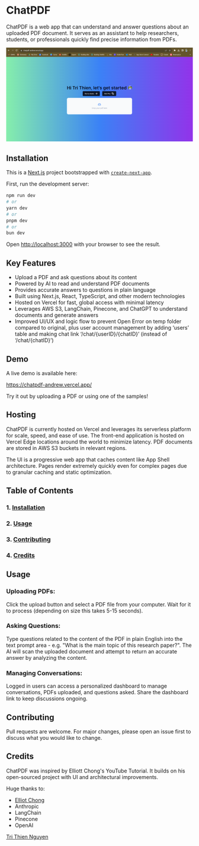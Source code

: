 # ChatPDF

ChatPDF is a web app that can understand and answer questions about an uploaded PDF document. It serves as an assistant to help researchers, students, or professionals quickly find precise information from PDFs.


![1](screenshot/1.png "1")


## Installation <a name="installation"/>

This is a [Next.js](https://nextjs.org/) project bootstrapped with [`create-next-app`](https://github.com/vercel/next.js/tree/canary/packages/create-next-app).

First, run the development server:

```bash
npm run dev
# or
yarn dev
# or
pnpm dev
# or
bun dev
```

Open [http://localhost:3000](http://localhost:3000) with your browser to see the result.

## Key Features
- Upload a PDF and ask questions about its content
- Powered by AI to read and understand PDF documents
- Provides accurate answers to questions in plain language
- Built using Next.js, React, TypeScript, and other modern technologies
- Hosted on Vercel for fast, global access with minimal latency
- Leverages AWS S3, LangChain, Pinecone, and ChatGPT to understand documents and generate answers
- Improved UI/UX and logic flow to prevent Open Error on temp folder compared to original, plus user account management by adding ‘users’ table and making chat link ‘/chat/{userID}/{chatID}’ (instead of ‘/chat/{chatID}’)


## Demo
A live demo is available here:

https://chatpdf-andrew.vercel.app/

Try it out by uploading a PDF or using one of the samples!

## Hosting
ChatPDF is currently hosted on Vercel and leverages its serverless platform for scale, speed, and ease of use. The front-end application is hosted on Vercel Edge locations around the world to minimize latency. PDF documents are stored in AWS S3 buckets in relevant regions.

The UI is a progressive web app that caches content like App Shell architecture. Pages render extremely quickly even for complex pages due to granular caching and static optimization.

## Table of Contents
### 1. [Installation](#installation)
### 2. [Usage](#usage)
### 3. [Contributing](#contributing)
### 4. [Credits](#credits)


## Usage <a name="usage"/>

### Uploading PDFs:

Click the upload button and select a PDF file from your computer. Wait for it to process (depending on size this takes 5-15 seconds).

### Asking Questions:

Type questions related to the content of the PDF in plain English into the text prompt area - e.g. "What is the main topic of this research paper?". The AI will scan the uploaded document and attempt to return an accurate answer by analyzing the content.

### Managing Conversations:

Logged in users can access a personalized dashboard to manage conversations, PDFs uploaded, and questions asked. Share the dashboard link to keep discussions ongoing.

## Contributing <a name="contributing"/>

Pull requests are welcome. For major changes, please open an issue first to discuss what you would like to change.

## Credits <a name="credits"/>

ChatPDF was inspired by Elliott Chong's YouTube Tutorial. It builds on his open-sourced project with UI and architectural improvements.

Huge thanks to:

- [Elliot Chong](https://github.com/Elliott-Chong/chatpdf-yt)
- Anthropic
- LangChain
- Pinecone
- OpenAI

[Tri Thien Nguyen](https://www.linkedin.com/in/tri-thien-nguyen/)
